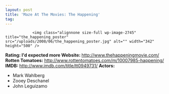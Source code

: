 ```yaml
---
layout: post
title: 'Maze At The Movies: The Happening'
tag: 
---
```



                <img class="alignnone size-full wp-image-2745" title="the_happening_poster" src="/uploads/2008/06/the_happening_poster.jpg" alt="" width="342" height="500" />
<p><strong>Rating: I'd expected more
Website: </strong><a href="http://www.thehappeningmovie.com/"><a href="http://www.thehappeningmovie.com/">http://www.thehappeningmovie.com/</a></a>
<strong>Rotten Tomatoes: </strong><a href="http://www.rottentomatoes.com/m/10007985-happening/"><a href="http://www.rottentomatoes.com/m/10007985-happening/">http://www.rottentomatoes.com/m/10007985-happening/</a></a>
<strong>IMDB: </strong><a href="http://www.imdb.com/title/tt0949731/"><a href="http://www.imdb.com/title/tt0949731/">http://www.imdb.com/title/tt0949731/</a></a>
<strong>Actors:</strong></p>
<ul>
    <li>Mark Wahlberg</li>
    <li>Zooey Deschanel</li>
    <li>John Leguizamo</li>
</ul>
            
